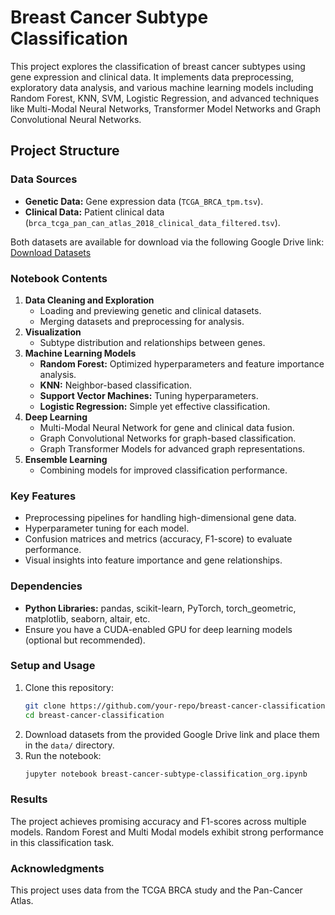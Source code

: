
# Breast Cancer Subtype Classification

This project explores the classification of breast cancer subtypes using gene expression and clinical data. It implements data preprocessing, exploratory data analysis, and various machine learning models including Random Forest, KNN, SVM, Logistic Regression, and advanced techniques like Multi-Modal Neural Networks, Transformer Model Networks and Graph Convolutional Neural Networks.

## Project Structure

### Data Sources
- **Genetic Data:** Gene expression data (`TCGA_BRCA_tpm.tsv`).
- **Clinical Data:** Patient clinical data (`brca_tcga_pan_can_atlas_2018_clinical_data_filtered.tsv`).

Both datasets are available for download via the following Google Drive link:
[Download Datasets](https://drive.google.com/drive/folders/1jEYK6SMnU3b7sih1l8gCGzB4lygqkUEP?usp=sharing)

### Notebook Contents
1. **Data Cleaning and Exploration**
   - Loading and previewing genetic and clinical datasets.
   - Merging datasets and preprocessing for analysis.
2. **Visualization**
   - Subtype distribution and relationships between genes.
3. **Machine Learning Models**
   - **Random Forest:** Optimized hyperparameters and feature importance analysis.
   - **KNN:** Neighbor-based classification.
   - **Support Vector Machines:** Tuning hyperparameters.
   - **Logistic Regression:** Simple yet effective classification.
4. **Deep Learning**
   - Multi-Modal Neural Network for gene and clinical data fusion.
   - Graph Convolutional Networks for graph-based classification.
   - Graph Transformer Models for advanced graph representations.
5. **Ensemble Learning**
   - Combining models for improved classification performance.

### Key Features
- Preprocessing pipelines for handling high-dimensional gene data.
- Hyperparameter tuning for each model.
- Confusion matrices and metrics (accuracy, F1-score) to evaluate performance.
- Visual insights into feature importance and gene relationships.

### Dependencies
- **Python Libraries:** pandas, scikit-learn, PyTorch, torch_geometric, matplotlib, seaborn, altair, etc.
- Ensure you have a CUDA-enabled GPU for deep learning models (optional but recommended).

### Setup and Usage
1. Clone this repository:
   ```bash
   git clone https://github.com/your-repo/breast-cancer-classification.git
   cd breast-cancer-classification
   ```
2. Download datasets from the provided Google Drive link and place them in the `data/` directory.
3. Run the notebook:
   ```bash
   jupyter notebook breast-cancer-subtype-classification_org.ipynb
   ```

### Results
The project achieves promising accuracy and F1-scores across multiple models. Random Forest and Multi Modal models exhibit strong performance in this classification task.

### Acknowledgments
This project uses data from the TCGA BRCA study and the Pan-Cancer Atlas.
